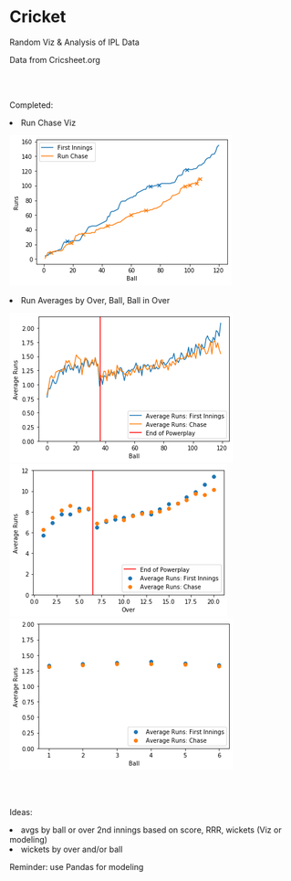 # Cricket
Random Viz &amp; Analysis of IPL Data

Data from Cricsheet.org

<br>
<br>

Completed:
<li> Run Chase Viz
  
![alt text](https://raw.githubusercontent.com/zgilfix/Cricket/master/Images/run_chase.png)
  
<li> Run Averages by Over, Ball, Ball in Over
  
![alt text](https://raw.githubusercontent.com/zgilfix/Cricket/master/Images/avg_by_ball.png)
![alt text](https://raw.githubusercontent.com/zgilfix/Cricket/master/Images/avg_by_over.png)
![alt text](https://raw.githubusercontent.com/zgilfix/Cricket/master/Images/avg_ball_in_over.png)


<br>
<br>

Ideas: 

<li> avgs by ball or over 2nd innings based on score, RRR, wickets (Viz or modeling) 
<li> wickets by over and/or ball


Reminder: use Pandas for modeling
